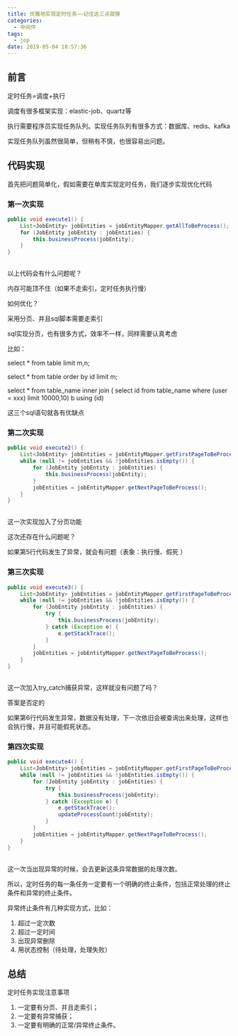 ```yaml
---
title: 优雅地实现定时任务——记住这三点就够
categories:
  - 中间件
tags:
  - jop
date: 2019-05-04 18:57:36
---
```


 

## 前言

定时任务=调度+执行

调度有很多框架实现：elastic-job、quartz等

执行需要程序员实现任务队列。实现任务队列有很多方式：数据库、redis、kafka

实现任务队列虽然很简单，但稍有不慎，也很容易出问题。

## 代码实现

 首先把问题简单化，假如需要在单库实现定时任务，我们逐步实现优化代码

### 第一次实现

```java
public void execute1() {
	List<JobEntity> jobEntities = jobEntityMapper.getAllToBeProcess();
	for (JobEntity jobEntity : jobEntities) {
		this.businessProcess(jobEntity);
	}
}
```

![点击并拖拽以移动](data:image/gif;base64,R0lGODlhAQABAPABAP///wAAACH5BAEKAAAALAAAAAABAAEAAAICRAEAOw==)

以上代码会有什么问题呢？

内存可能顶不住（如果不走索引，定时任务执行慢）

如何优化？

采用分页、并且sql脚本需要走索引

sql实现分页，也有很多方式，效率不一样，同样需要认真考虑

比如：

select * from table limit m,n;

select * from table order by id limit m;

select * from table_name inner join ( select id from table_name where (user = xxx) limit 10000,10) b using (id)

这三个sql语句就各有优缺点

### 第二次实现

```java
public void execute2() {
	List<JobEntity> jobEntities = jobEntityMapper.getFirstPageToBeProcess();
	while (null != jobEntities && !jobEntities.isEmpty()) {
		for (JobEntity jobEntity : jobEntities) {
			this.businessProcess(jobEntity);
		}
		jobEntities = jobEntityMapper.getNextPageToBeProcess();
	}
}
```

![点击并拖拽以移动](data:image/gif;base64,R0lGODlhAQABAPABAP///wAAACH5BAEKAAAALAAAAAABAAEAAAICRAEAOw==)

这一次实现加入了分页功能

这次还存在什么问题呢？

如果第5行代码发生了异常，就会有问题（表象：执行慢、假死 ）

### 第三次实现

```java
public void execute3() {
	List<JobEntity> jobEntities = jobEntityMapper.getFirstPageToBeProcess();
	while (null != jobEntities && !jobEntities.isEmpty()) {
		for (JobEntity jobEntity : jobEntities) {
			try {
				this.businessProcess(jobEntity);
			} catch (Exception e) {
				e.getStackTrace();
			}
		}
		jobEntities = jobEntityMapper.getNextPageToBeProcess();
	}
}
```

![点击并拖拽以移动](data:image/gif;base64,R0lGODlhAQABAPABAP///wAAACH5BAEKAAAALAAAAAABAAEAAAICRAEAOw==)

这一次加入try_catch捕获异常，这样就没有问题了吗？

答案是否定的

如果第6行代码发生异常，数据没有处理，下一次依旧会被查询出来处理，这样也会执行慢，并且可能假死状态。

### 第四次实现

```java
public void execute4() {
	List<JobEntity> jobEntities = jobEntityMapper.getFirstPageToBeProcess();
	while (null != jobEntities && !jobEntities.isEmpty()) {
		for (JobEntity jobEntity : jobEntities) {
			try {
				this.businessProcess(jobEntity);
			} catch (Exception e) {
				e.getStackTrace();
				updateProcessCount(jobEntity);
			}
		}
		jobEntities = jobEntityMapper.getNextPageToBeProcess();
	}
}
```

![点击并拖拽以移动](data:image/gif;base64,R0lGODlhAQABAPABAP///wAAACH5BAEKAAAALAAAAAABAAEAAAICRAEAOw==)

这一次当出现异常的时候，会去更新这条异常数据的处理次数。

所以，定时任务的每一条任务一定要有一个明确的终止条件，包括正常处理的终止条件和异常的终止条件。

异常终止条件有几种实现方式，比如：

1. 超过一定次数
2. 超过一定时间
3. 出现异常删除
4. 用状态控制（待处理，处理失败）

## 总结

定时任务实现注意事项

1. 一定要有分页、并且走索引；
2. 一定要有异常捕获；
3. 一定要有明确的正常/异常终止条件。
